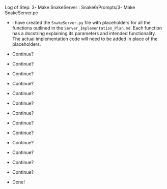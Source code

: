 Log of Step: 3- Make SnakeServer : Snake6/Prompts/3- Make SnakeServer.pe


 - I have created the `SnakeServer.py` file with placeholders for all the functions outlined in the `Server_Implementation_Plan.md`. Each function has a docstring explaining its parameters and intended functionality. The actual implementation code will need to be added in place of the placeholders.

 - Continue?

 - Continue?

 - Continue?

 - Continue?

 - Continue?

 - Continue?

 - Continue?

 - Continue?

 - Continue?

 - Continue?

 - Continue?

 - Continue?

 - Continue?

 - Done!
